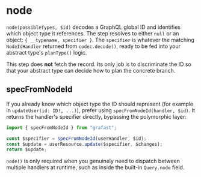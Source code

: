 # node

`node(possibleTypes, $id)` decodes a GraphQL global ID and identifies which
object type it references. The step resolves to either `null` or an object:
`{ __typename, specifier }`. The `specifier` is whatever the matching
`NodeIdHandler` returned from `codec.decode()`, ready to be fed into your
abstract type's `planType()` logic.

This step does **not** fetch the record. Its only job is to discriminate the ID
so that your abstract type can decide how to plan the concrete branch.

## specFromNodeId

If you already know which object type the ID should represent (for example in
`updateUser(id: ID!, ...)`), prefer using `specFromNodeId(handler, $id)`. It
returns the handler's specifier directly, bypassing the polymorphic layer:

```ts
import { specFromNodeId } from "grafast";

const $specifier = specFromNodeId(userHandler, $id);
const $update = userResource.update($specifier, $changes);
return $update;
```

`node()` is only required when you genuinely need to dispatch between multiple
handlers at runtime, such as inside the built-in `Query.node` field.
